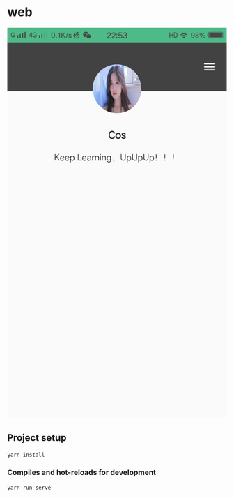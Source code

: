 # web

![](./1.jpg)

## Project setup

```
yarn install
```

### Compiles and hot-reloads for development

```
yarn run serve
```


